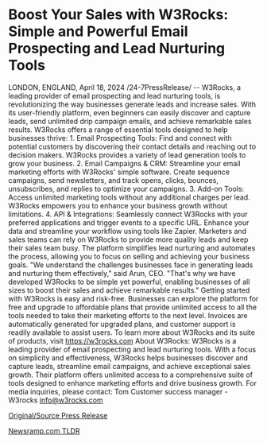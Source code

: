 # Boost Your Sales with W3Rocks: Simple and Powerful Email Prospecting and Lead Nurturing Tools

LONDON, ENGLAND, April 18, 2024 /24-7PressRelease/ -- W3Rocks, a leading provider of email prospecting and lead nurturing tools, is revolutionizing the way businesses generate leads and increase sales. With its user-friendly platform, even beginners can easily discover and capture leads, send unlimited drip campaign emails, and achieve remarkable sales results.  W3Rocks offers a range of essential tools designed to help businesses thrive:  1. Email Prospecting Tools: Find and connect with potential customers by discovering their contact details and reaching out to decision makers. W3Rocks provides a variety of lead generation tools to grow your business.  2. Email Campaigns & CRM: Streamline your email marketing efforts with W3Rocks' simple software. Create sequence campaigns, send newsletters, and track opens, clicks, bounces, unsubscribes, and replies to optimize your campaigns.  3. Add-on Tools: Access unlimited marketing tools without any additional charges per lead. W3Rocks empowers you to enhance your business growth without limitations.  4. API & Integrations: Seamlessly connect W3Rocks with your preferred applications and trigger events to a specific URL. Enhance your data and streamline your workflow using tools like Zapier.  Marketers and sales teams can rely on W3Rocks to provide more quality leads and keep their sales team busy. The platform simplifies lead nurturing and automates the process, allowing you to focus on selling and achieving your business goals.  "We understand the challenges businesses face in generating leads and nurturing them effectively," said Arun, CEO. "That's why we have developed W3Rocks to be simple yet powerful, enabling businesses of all sizes to boost their sales and achieve remarkable results."  Getting started with W3Rocks is easy and risk-free. Businesses can explore the platform for free and upgrade to affordable plans that provide unlimited access to all the tools needed to take their marketing efforts to the next level. Invoices are automatically generated for upgraded plans, and customer support is readily available to assist users.  To learn more about W3Rocks and its suite of products, visit https://w3rocks.com  About W3Rocks: W3Rocks is a leading provider of email prospecting and lead nurturing tools. With a focus on simplicity and effectiveness, W3Rocks helps businesses discover and capture leads, streamline email campaigns, and achieve exceptional sales growth. Their platform offers unlimited access to a comprehensive suite of tools designed to enhance marketing efforts and drive business growth.  For media inquiries, please contact: Tom Customer success manager - W3rocks info@w3rocks.com 

[Original/Source Press Release](https://www.24-7pressrelease.com/press-release/510102/boost-your-sales-with-w3rocks-simple-and-powerful-email-prospecting-and-lead-nurturing-tools) 

[Newsramp.com TLDR](https://newsramp.com/None) 